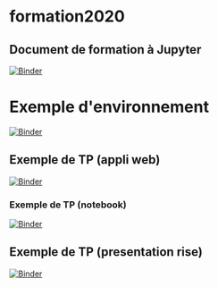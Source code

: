 # formation2020
## Document de formation à Jupyter
[![Binder](https://mybinder.org/badge_logo.svg)](https://mybinder.org/v2/gh/emenini/formation2020/master?filepath=presentation.ipynb)

# Exemple d'environnement
[![Binder](https://mybinder.org/badge_logo.svg)](https://mybinder.org/v2/gh/emenini/formation2020/master?urlpath=apps/environnement.ipynb)

## Exemple de TP (appli web)
[![Binder](https://mybinder.org/badge_logo.svg)](https://mybinder.org/v2/gh/emenini/formation2020/master?urlpath=apps/refraction2.ipynb)

### Exemple de TP (notebook)
[![Binder](https://mybinder.org/badge_logo.svg)](https://mybinder.org/v2/gh/emenini/formation2020/master?filepath=refraction2.ipynb)

## Exemple de TP (presentation rise)
[![Binder](https://mybinder.org/badge_logo.svg)](https://mybinder.org/v2/gh/emenini/formation2020/master?filepath=refraction2_pres.ipynb)
